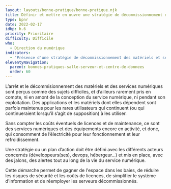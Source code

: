 ```yaml
---
layout: layouts/bonne-pratique/bonne-pratique.njk
title: Définir et mettre en œuvre une stratégie de décommissionnement des services numériques
type: bpnr
date: 2022-02-17
idbp: h.6
priority: Prioritaire
difficulty: Difficile
who:
  - Direction du numérique
indicators:
  - "Présence d'une stratégie de décommissionnement des matériels et services numériques : oui / non"
eleventyNavigation:
  parent: bonnes-pratiques-salle-serveur-et-centre-de-donnees
  order: 60
---
```


L’arrêt et le décommisionnement des matériels et des services numériques sont perçus comme des sujets difficiles, et d’ailleurs rarement pris en compte, ni en amont de la conception du service numérique, ni pendant son exploitation. Des applications et les matériels dont elles dépendent sont parfois maintenus pour les rares utilisateurs qui continuent (ou qui continueraient lorsqu’il s’agit de supposition) à les utiliser. 

Sans compter les coûts éventuels de licences et de maintenance, ce sont des services numériques et des équipements encore en activité, et donc, qui consomment de l’électricité pour leur fonctionnement et leur refroidissement.

Une stratégie ou un plan d’action doit être défini avec les différents acteurs concernés (développeurs(ses), devops, hébergeur…) et mis en place, avec des jalons, des alertes tout au long de la vie du service numérique.

Cette démarche permet de gagner de l'espace dans les baies, de réduire les risques de sécurité et les coûts de licences, de simplifier le système d'information et de réemployer les serveurs décommissionnés.